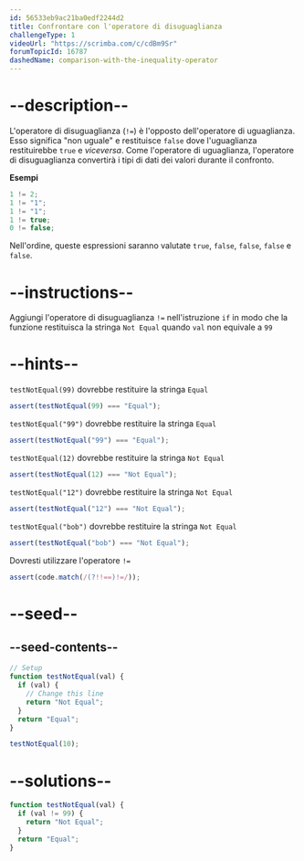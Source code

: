 ```yaml
---
id: 56533eb9ac21ba0edf2244d2
title: Confrontare con l'operatore di disuguaglianza
challengeType: 1
videoUrl: "https://scrimba.com/c/cdBm9Sr"
forumTopicId: 16787
dashedName: comparison-with-the-inequality-operator
---
```


# --description--

L'operatore di disuguaglianza (`!=`) è l'opposto dell'operatore di uguaglianza. Esso significa "non uguale" e restituisce `false` dove l'uguaglianza restituirebbe `true` e _viceversa_. Come l'operatore di uguaglianza, l'operatore di disuguaglianza convertirà i tipi di dati dei valori durante il confronto.

**Esempi**

```js
1 != 2;
1 != "1";
1 != "1";
1 != true;
0 != false;
```

Nell'ordine, queste espressioni saranno valutate `true`, `false`, `false`, `false` e `false`.

# --instructions--

Aggiungi l'operatore di disuguaglianza `!=` nell'istruzione `if` in modo che la funzione restituisca la stringa `Not Equal` quando `val` non equivale a `99`

# --hints--

`testNotEqual(99)` dovrebbe restituire la stringa `Equal`

```js
assert(testNotEqual(99) === "Equal");
```

`testNotEqual("99")` dovrebbe restituire la stringa `Equal`

```js
assert(testNotEqual("99") === "Equal");
```

`testNotEqual(12)` dovrebbe restituire la stringa `Not Equal`

```js
assert(testNotEqual(12) === "Not Equal");
```

`testNotEqual("12")` dovrebbe restituire la stringa `Not Equal`

```js
assert(testNotEqual("12") === "Not Equal");
```

`testNotEqual("bob")` dovrebbe restituire la stringa `Not Equal`

```js
assert(testNotEqual("bob") === "Not Equal");
```

Dovresti utilizzare l'operatore `!=`

```js
assert(code.match(/(?!!==)!=/));
```

# --seed--

## --seed-contents--

```js
// Setup
function testNotEqual(val) {
  if (val) {
    // Change this line
    return "Not Equal";
  }
  return "Equal";
}

testNotEqual(10);
```

# --solutions--

```js
function testNotEqual(val) {
  if (val != 99) {
    return "Not Equal";
  }
  return "Equal";
}
```
